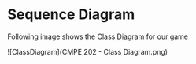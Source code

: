 # Sequence Diagram
Following image shows the Class Diagram for our game

![ClassDiagram](CMPE 202 - Class Diagram.png)

